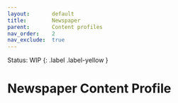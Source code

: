 ```yaml
---
layout:       default
title:        Newspaper
parent:       Content profiles
nav_order:    2
nav_exclude:  true
---
```

Status: WIP
{: .label .label-yellow }
# Newspaper Content Profile
